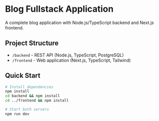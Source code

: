 # Blog Fullstack Application

A complete blog application with Node.js/TypeScript backend and Next.js frontend.

## Project Structure
- `/backend` - REST API (Node.js, TypeScript, PostgreSQL)
- `/frontend` - Web application (Next.js, TypeScript, Tailwind)

## Quick Start
```bash
# Install dependencies
npm install
cd backend && npm install
cd ../frontend && npm install

# Start both servers
npm run dev